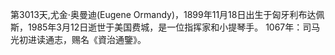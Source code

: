 第3013天,尤金·奥曼迪(Eugene Ormandy)，1899年11月18日出生于匈牙利布达佩斯，1985年3月12日逝世于美国费城，是一位指挥家和小提琴手。
1067年：司马光初进读通志，赐名《資治通鑒》。